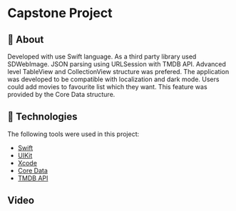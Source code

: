 # Capstone Project


## :dart: About ##

Developed with use Swift language. As a third party library used SDWebImage. JSON parsing using URLSession with TMDB API. Advanced level TableView and CollectionView structure was prefered. The application was developed to be compatible with localization and dark mode. Users could add movies to favourite list which they want. This feature was provided by the Core Data structure.

## :rocket: Technologies ##

The following tools were used in this project:

- [Swift](https://www.swift.com/)
- [UIKit](https://developer.apple.com/documentation/uikit/)
- [Xcode](https://developer.apple.com/xcode/)
- [Core Data](https://developer.apple.com/documentation/coredata)
- [TMDB API](https://www.themoviedb.org)

## Video ##

